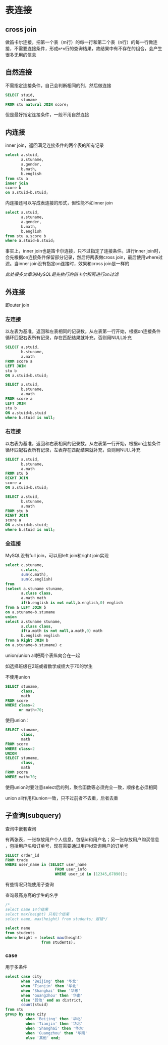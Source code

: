 # 表连接

## cross join

做笛卡尔连接，把第一个表（m行）的每一行和第二个表（n行）的每一行做连接，不需要连接条件，形成`m*n`行的查询结果，故结果中有不存在的组合，会产生很多无用的信息

## 自然连接

不需指定连接条件，自己会判断相同的列，然后做连接

```sql
SELECT stuid,
       stuname
FROM stu natural JOIN score;
```

但是最好指定连接条件，一般不用自然连接

## 内连接	

inner join，返回满足连接条件的两个表的所有记录

```sql
select a.stuid,
	   a.stuname,
	   a.gender,
	   b.math,
	   b.english
from stu a
inner join 
score b
on a.stuid=b.stuid;
```

内连接还可以写成表连接的形式，但性能不如inner join

```sql
select a.stuid,
	   a.stuname,
	   a.gender,
	   b.math,
	   b.english
from stu a,score b
where a.stuid=b.stuid;
```
事实上，inner join也是笛卡尔连接，只不过指定了连接条件。进行inner join时，会先根据on连接条件保留部分记录，然后将两表做cross join，最后使用where过滤。当inner join没有指定on连接时，效果和cross join是一样的

*此处很多文章说MySQL是先执行的笛卡尔积再进行on过滤*

## 外连接
即outer join

### 左连接

以左表为基准，返回和左表相同的记录数。从左表第一行开始，根据on连接条件循环匹配右表所有记录，存在匹配结果就补充，否则用NULL补充

```sql
SELECT a.stuid,
       b.stuname,
       a.math
FROM score a 
LEFT JOIN 
stu b
ON a.stuid=b.stuid;
```

```sql
SELECT a.stuid,
       b.stuname,
       a.math
FROM score a 
LEFT JOIN 
stu b
ON a.stuid=b.stuid
where b.stuid is null;
```

### 右连接

以右表为基准，返回和右表相同的记录数。从左表第一行开始，根据on连接条件循环匹配右表所有记录，左表存在匹配结果就补充，否则用NULL补充

```sql
SELECT a.stuid,
       b.stuname,
       a.math
FROM stu b 
RIGHT JOIN 
score a 
ON a.stuid=b.stuid;
```

```sql
SELECT a.stuid,
       b.stuname,
       a.math
FROM stu b 
RIGHT JOIN 
score a 
ON a.stuid=b.stuid;
where b.stuid is null;
```

###  全连接

MySQL没有full join，可以用left join和right join实现

```sql
select c.stuname,
	   c.class,
	   sum(c.math),
	   sum(c.english)
from
(select a.stuname stuname,
	   a.class class,
	   a.math math
	   if(b.english is not null,b.english,0) english
from a LEFT JOIN b
on a.stuname=b.stuname
union
select a.stuname stuname,
	   a.class class,
	   if(a.math is not null,a.math,0) math
	   b.english english
from a Right JOIN b
on a.stuname=b.stuname) c
```

union/union all把两个表纵向合在一起

如选择班级在2班或者数学成绩大于70的学生

不使用union

```sql
SELECT stuname,
       class,
       math
FROM score
WHERE class=2
      or math>70;
```

使用union：

```sql
SELECT stuname,
       class,
       math
FROM score
WHERE class=2
UNION
SELECT stuname,
       class,
       math
FROM score
WHERE math>70;
```

使用union时要注意select后的列，聚合函数等必须完全一致，顺序也必须相同

union all作用和union一致，只不过前者不去重，后者去重

## 子查询(subquery)

查询中嵌套查询

有两张表，一张存放用户个人信息，包括id和用户名；另一张存放用户购买信息 ，包括用户名和订单号，现在需要通过用户id查询用户的订单号

```sql
SELECT order_id
FROM trade
WHERE user_name in (SELECT user_name
                      FROM user_info
                      WHERE user_id in (12345,67890));
```

有些情况只能使用子查询

查询最高身高的学生的名字

```sql
/*
select name 14个结果
select max(height) 只有1个结果
select name, max(height) from students; 报错*/
		
select name 
from students 
where height = (select max(height) 
                from students); 
```

### case 

用于多条件

```sql
select case city
	   when 'Beijing' then '华北'
       when 'Tianjin' then '华北'
       when 'Shanghai' then '华东'
       when 'Guangzhou' then '华南'
       else '其他' end as district,
       count(stuid)
from stu
group by case city
	     when 'Beijing' then '华北'
         when 'Tianjin' then '华北'
         when 'Shanghai' then '华东'
         when 'Guangzhou' then '华南'
         else '其他' end;
```

